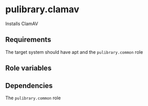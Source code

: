 # pulibrary.clamav

Installs ClamAV

## Requirements

The target system should have apt and the `pulibrary.common` role

## Role variables


## Dependencies

The `pulibrary.common` role
